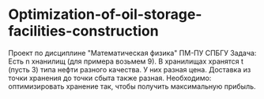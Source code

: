 # Optimization-of-oil-storage-facilities-construction
Проект по дисциплине "Математическая физика" ПМ-ПУ СПБГУ
Задача: Есть n хнанилищ (для примера возьмем 9). В хранилищах хранятся t (пусть 3) типа нефти разного качества. У них разная цена. Доставка из точки хранения до точки сбыта также разная. Необходимо: оптимизировать хранение так, чтобы получить максимальную прибыль. 
